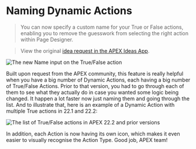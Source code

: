 # Naming Dynamic Actions 

> You can now specify a custom name for your True or False actions, enabling you to remove the guesswork from selecting the right action within Page Designer.

> View the original [idea request in the APEX Ideas App](https://apexapps.oracle.com/pls/apex/apex_pm/fr/r/FR-2381).

![The new Name input on the True/False action](https://cdn.hashnode.com/res/hashnode/image/upload/v1666883203683/laqXTlP6s.png)

Built upon request from the APEX community, this feature is really helpful when you have a big number of Dynamic Actions, each having a big number of True/False Actions. Prior to that version, you had to go through each of them to see what they actually do in case you wanted some logic being changed. It happen a lot faster now just naming them and going through the list. And to illustrate that, here is an example of a Dynamic Action with multiple True actions in 22.1 and 22.2:

![The list of True/False actions in APEX 22.2 and prior versions](https://cdn.hashnode.com/res/hashnode/image/upload/v1666883187717/-_LS9qWFK.png)

In addition, each Action is now having its own icon, which makes it even easier to visually recognise the Action Type. Good job, APEX team!
